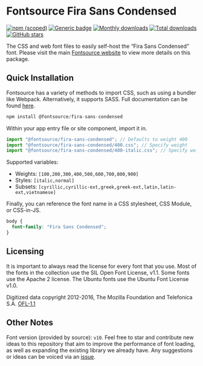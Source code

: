 # Fontsource Fira Sans Condensed

[![npm (scoped)](https://img.shields.io/npm/v/@fontsource/fira-sans-condensed?color=brightgreen)](https://www.npmjs.com/package/@fontsource/fira-sans-condensed) [![Generic badge](https://img.shields.io/badge/fontsource-passing-brightgreen)](https://github.com/fontsource/fontsource) [![Monthly downloads](https://badgen.net/npm/dm/@fontsource/fira-sans-condensed)](https://github.com/fontsource/fontsource) [![Total downloads](https://badgen.net/npm/dt/@fontsource/fira-sans-condensed)](https://github.com/fontsource/fontsource) [![GitHub stars](https://img.shields.io/github/stars/fontsource/fontsource.svg?style=social&label=Star)](https://github.com/fontsource/fontsource/stargazers)

The CSS and web font files to easily self-host the “Fira Sans Condensed” font. Please visit the main [Fontsource website](https://fontsource.org/fonts/fira-sans-condensed) to view more details on this package.

## Quick Installation

Fontsource has a variety of methods to import CSS, such as using a bundler like Webpack. Alternatively, it supports SASS. Full documentation can be found [here](https://fontsource.org/docs/getting-started/introduction).

```javascript
npm install @fontsource/fira-sans-condensed
```

Within your app entry file or site component, import it in.

```javascript
import "@fontsource/fira-sans-condensed"; // Defaults to weight 400
import "@fontsource/fira-sans-condensed/400.css"; // Specify weight
import "@fontsource/fira-sans-condensed/400-italic.css"; // Specify weight and style

```

Supported variables:
- Weights: `[100,200,300,400,500,600,700,800,900]`
- Styles: `[italic,normal]`
- Subsets: `[cyrillic,cyrillic-ext,greek,greek-ext,latin,latin-ext,vietnamese]`

Finally, you can reference the font name in a CSS stylesheet, CSS Module, or CSS-in-JS.

```css
body {
  font-family: "Fira Sans Condensed";
}
```

## Licensing
It is important to always read the license for every font that you use.
Most of the fonts in the collection use the SIL Open Font License, v1.1. Some fonts use the Apache 2 license. The Ubuntu fonts use the Ubuntu Font License v1.0.

Digitized data copyright 2012-2016, The Mozilla Foundation and Telefonica S.A.
[OFL-1.1](http://scripts.sil.org/OFL)

## Other Notes
Font version (provided by source): `v10`.
Feel free to star and contribute new ideas to this repository that aim to improve the performance of font loading, as well as expanding the existing library we already have. Any suggestions or ideas can be voiced via an [issue](https://github.com/fontsource/fontsource/issues).